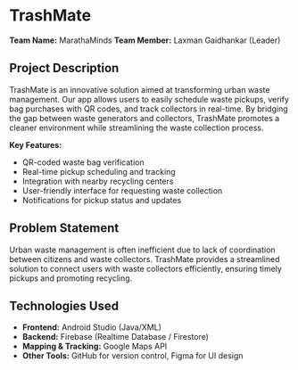 # TrashMate

**Team Name:** MarathaMinds
**Team Member:** Laxman Gaidhankar (Leader)

## Project Description
TrashMate is an innovative solution aimed at transforming urban waste management. Our app allows users to easily schedule waste pickups, verify bag purchases with QR codes, and track collectors in real-time. By bridging the gap between waste generators and collectors, TrashMate promotes a cleaner environment while streamlining the waste collection process.

**Key Features:**
- QR-coded waste bag verification
- Real-time pickup scheduling and tracking
- Integration with nearby recycling centers
- User-friendly interface for requesting waste collection
- Notifications for pickup status and updates

## Problem Statement
Urban waste management is often inefficient due to lack of coordination between citizens and waste collectors. TrashMate provides a streamlined solution to connect users with waste collectors efficiently, ensuring timely pickups and promoting recycling.

## Technologies Used
- **Frontend:** Android Studio (Java/XML)
- **Backend:** Firebase (Realtime Database / Firestore)
- **Mapping & Tracking:** Google Maps API
- **Other Tools:** GitHub for version control, Figma for UI design
